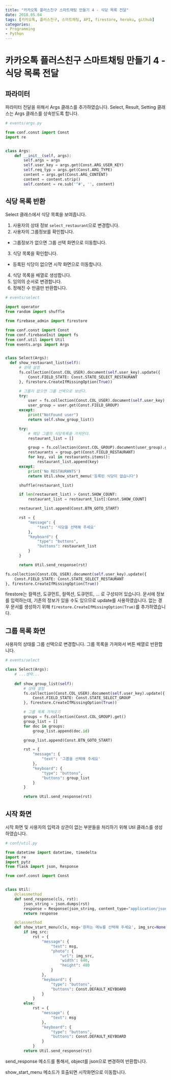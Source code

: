 ```yaml
---
title: "카카오톡 플러스친구 스마트채팅 만들기 4 - 식당 목록 전달"
date: 2018.05.04
tags: [카카오톡, 플러스친구, 스마트채팅, API, firestore, heroku, github]
categories:
- Programming
- Python
---
```


# 카카오톡 플러스친구 스마트채팅 만들기 4 - 식당 목록 전달

## 파라미터

파라미터 전달을 위해서 Args 클래스를 추가하였습니다. Select, Result, Setting 클래스는 Args 클래스를 상속받도록 합니다.

```python
# events/args.py

from conf.const import Const
import re


class Args:
    def __init__(self, args):
        self.args = args
        self.user_key = args.get(Const.ARG_USER_KEY)
        self.req_typ = args.get(Const.ARG_TYPE)
        content = args.get(Const.ARG_CONTENT)
        content = content.strip()
        self.content = re.sub('^#', '', content)
```

## 식당 목록 반환

Select 클래스에서 식당 목록을 보여줍니다.

1. 사용자의 상태 정보 `select_restaurant`으로 변경합니다. 
2. 사용자의 그룹정보를 확인합니다. 
  - 그룹정보가 없으면 그룹 선택 화면으로 이동합니다. 
3. 식당 목록을 확인합니다. 
  - 등록된 식당이 없으면 시작 화면으로 이동합니다. 
4. 식당 목록을 배열로 생성합니다. 
5. 임의의 순서로 변경합니다.
6. 정해진 수 만큼만 반환합니다. 

```python
# events/select

import operator
from random import shuffle

from firebase_admin import firestore

from conf.const import Const
from conf.firebaseInit import fs
from conf.util import Util
from events.args import Args


class Select(Args):
  def show_restaurant_list(self):
      # 상태 설정
      fs.collection(Const.COL_USER).document(self.user_key).update({
          Const.FIELD_STATE: Const.STATE_SELECT_RESTAURANT
      }, firestore.CreateIfMissingOption(True))

      # 그룹이 없으면 그룹 선택으로 보낸다.
      try:
          user = fs.collection(Const.COL_USER).document(self.user_key).get()
          user_group = user.get(Const.FIELD_GROUP)
      except:
          print("NotFound user")
          return self.show_group_list()

      try:
          # 해당 그룹의 식당목록을 가져온다.
          restaurant_list = []

          group = fs.collection(Const.COL_GROUP).document(user_group).get()
          restaurants = group.get(Const.FIELD_RESTAURANT)
          for key, val in restaurants.items():
              restaurant_list.append(key)
      except:
          print('No RESTAURANTS')
          return Util.show_start_menu('등록된 식당이 없습니다')

      shuffle(restaurant_list)

      if len(restaurant_list) > Const.SHOW_COUNT:
          restaurant_list = restaurant_list[:Const.SHOW_COUNT]

      restaurant_list.append(Const.BTN_GOTO_START)

      rst = {
          "message": {
              "text": '식당을 선택해 주세요'
          },
          "keyboard": {
              "type": "buttons",
              "buttons": restaurant_list
          }
      }

      return Util.send_response(rst)
```


```python
fs.collection(Const.COL_USER).document(self.user_key).update({
    Const.FIELD_STATE: Const.STATE_SELECT_RESTAURANT
}, firestore.CreateIfMissingOption(True))
```

firestore는 컬렉션, 도큐먼트, 컬렉션, 도큐먼트, ... 로 구성되어 있습니다. 문서에 정보를 입력하는데, 기존의 정보가 있을 수도 있으므로 update를 사용하였습니다. 없는 경우 문서를 생성하기 위해 `firestore.CreateIfMissingOption(True)`를 추가하였습니다. 


## 그룹 목록 화면

사용자의 상태를 그룹 선택으로 변경합니다. 
그룹 목록을 가져와서 버튼 배열로 반환합니다. 

```python
# events/select

class Select(Args):
    # ...생략...
  
    def show_group_list(self):
        # 상태 설정
        fs.collection(Const.COL_USER).document(self.user_key).update({
            Const.FIELD_STATE: Const.STATE_SELECT_GROUP
        }, firestore.CreateIfMissingOption(True))

        # 그룹 목록 가져오기
        groups = fs.collection(Const.COL_GROUP).get()
        group_list = []
        for doc in groups:
            group_list.append(doc.id)

        group_list.append(Const.BTN_GOTO_START)

        rst = {
            "message": {
                "text": '그룹을 선택해 주세요'
            },
            "keyboard": {
                "type": "buttons",
                "buttons": group_list
            }
        }

        return Util.send_response(rst)
```

## 시작 화면

시작 화면 및 사용자의 입력과 상관이 없는 부분들을 처리하기 위해 Util 클래스를 생성하였습니다.

```python
# conf/util.py

from datetime import datetime, timedelta
import re
import pytz
from flask import json, Response

from conf.const import Const


class Util:
    @classmethod
    def send_response(cls, rst):
        json_string = json.dumps(rst)
        response = Response(json_string, content_type="application/json; charset=utf-8")
        return response

    @classmethod
    def show_start_menu(cls, msg='원하는 메뉴를 선택해 주세요', img_src=None):
        if img_src:
            rst = {
                "message": {
                    "text": msg,
                    "photo": {
                        "url": img_src,
                        'width': 640,
                        "height": 480
                    }
                },
                "keyboard": {
                    "type": "buttons",
                    "buttons": Const.DEFAULT_KEYBOARD
                }
            }
        else:
            rst = {
                "message": {
                    "text": msg
                },
                "keyboard": {
                    "type": "buttons",
                    "buttons": Const.DEFAULT_KEYBOARD
                }
            }
        return Util.send_response(rst)
```

send_response 메소드를 통해서, object를 json으로 변경하여 반환합니다. 

show_start_menu 메소드가 호출되면 시작화면으로 이동합니다.


<script src="https://gist.github.com/jacegem/fee3dae8e7a0c630dc612b76ad3d1911.js"></script>
